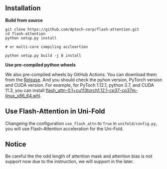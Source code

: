 
Installation
------------

**Build from source**

```
git clone https://github.com/dptech-corp/flash-attention.git
cd flash-attention
python setup.py install

# or multi-core compiling accleartion

python setup.py build -j 8 install
```

**Use pre-compiled python wheels**

We also pre-compiled wheels by GitHub Actions. You can download them from the [Release](https://github.com/dptech-corp/flash-attention/releases/). And you should check the pyhon version, PyTorch version and CUDA version. For example, for PyToch 1.12.1, python 3.7, and CUDA 11.3, you can install [flash_attn-0.1+cu113torch1.12.1-cp37-cp37m-linux_x86_64.whl](https://github.com/dptech-corp/flash-attention/releases/download/refs%2Fheads%2Fworkflow/flash_attn-0.1+cu113torch1.12.1-cp37-cp37m-linux_x86_64.whl). 




Use Flash-Attention in Uni-Fold
------------

Changeing the configuration `use_flash_attn` to `True` in `unifold/config.py`, you will use Flash-Attention acceleration for the Uni-Fold.



Notice
------------
Be careful the the odd length of attention mask and attention bias is not support now due to the instruction, we will support in the later.